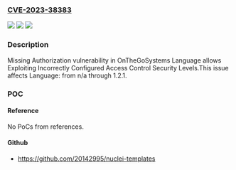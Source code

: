 ### [CVE-2023-38383](https://cve.mitre.org/cgi-bin/cvename.cgi?name=CVE-2023-38383)
![](https://img.shields.io/static/v1?label=Product&message=Language&color=blue)
![](https://img.shields.io/static/v1?label=Version&message=n%2Fa%3C%3D%201.2.1%20&color=brighgreen)
![](https://img.shields.io/static/v1?label=Vulnerability&message=CWE-862%20Missing%20Authorization&color=brighgreen)

### Description

Missing Authorization vulnerability in OnTheGoSystems Language allows Exploiting Incorrectly Configured Access Control Security Levels.This issue affects Language: from n/a through 1.2.1.

### POC

#### Reference
No PoCs from references.

#### Github
- https://github.com/20142995/nuclei-templates

